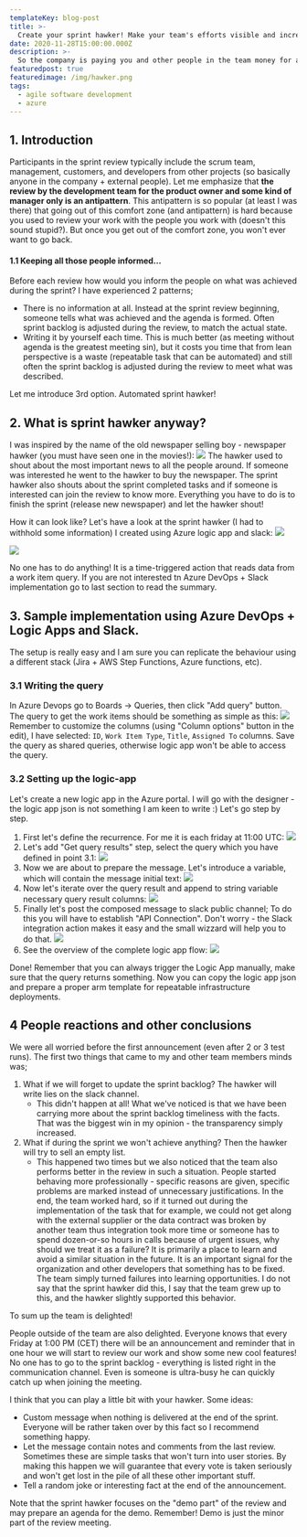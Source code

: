 ```yaml
---
templateKey: blog-post
title: >-
  Create your sprint hawker! Make your team's efforts visible and increase transparency.
date: 2020-11-28T15:00:00.000Z
description: >-
  So the company is paying you and other people in the team money for accomplishing certain things... for building products, delivering features, solving problems, doing maintenance. You work hard, so do your peers. What about making the sprint-backlog even more transparent and automate a shout-out of what had been done in the sprint? 
featuredpost: true
featuredimage: /img/hawker.png
tags:
  - agile software development
  - azure
---
```

## 1. Introduction
Participants in the sprint review typically include the scrum team, management, customers, and developers from other projects (so basically anyone in the company + external people). Let me emphasize that **the review by the development team for the product owner and some kind of manager only is an antipattern**. This antipattern is so popular (at least I was there) that going out of this comfort zone (and antipattern) is hard because you used to review your work with the people you work with (doesn't this sound stupid?). But once you get out of the comfort zone, you won't ever want to go back.

#### 1.1 Keeping all those people informed...
Before each review how would you inform the people on what was achieved during the sprint? I have experienced 2 patterns;
- There is no information at all. Instead at the sprint review beginning, someone tells what was achieved and the agenda is formed. Often sprint backlog is adjusted during the review, to match the actual state. 
- Writing it by yourself each time. This is much better (as meeting without agenda is the greatest meeting sin), but it costs you time that from lean perspective is a waste (repeatable task that can be automated) and still often the sprint backlog is adjusted during the review to meet what was described.

Let me introduce 3rd option. Automated sprint hawker!

## 2. What is sprint hawker anyway?
I was inspired by the name of the old newspaper selling boy - newspaper hawker (you must have seen one in the movies!):
![](/img/hawker.png)
The hawker used to shout about the most important news to all the people around. If someone was interested he went to the hawker to buy the newspaper. The sprint hawker also shouts about the sprint completed tasks and if someone is interested can join the review to know more. Everything you have to do is to finish the sprint (release new newspaper) and let the hawker shout!

How it can look like? Let's have a look at the sprint hawker (I had to withhold some information) I created using Azure logic app and slack:
![](/img/hawker1.png)

![](/img/hawker2.png)

No one has to do anything! It is a time-triggered action that reads data from a work item query. If you are not interested tn Azure DevOps + Slack implementation go to last section to read the summary.

## 3. Sample implementation using Azure DevOps + Logic Apps and Slack. 
The setup is really easy and I am sure you can replicate the behaviour using a different stack (Jira + AWS Step Functions, Azure functions, etc).

### 3.1 Writing the query
In Azure Devops go to Boards -> Queries, then click "Add query" button. The query to get the work items should be something as simple as this:
![](/img/azdev_query.png)
Remember to customize the columns (using "Column options" button in the edit), I have selected: `ID`, `Work Item Type`, `Title`, `Assigned To` columns. Save the query as shared queries, otherwise logic app won't be able to access the query.

### 3.2 Setting up the logic-app
Let's create a new logic app in the Azure portal. I will go with the designer - the logic app json is not something I am keen to write :) Let's go step by step.
1. First let's define the recurrence. For me it is each friday at 11:00 UTC:
![](/img/hawker_app1.png)
2. Let's add "Get query results" step, select the query which you have defined in point 3.1:
![](/img/hawker_app2.png)
3. Now we are about to prepare the message. Let's introduce a variable, which will contain the message initial text:
![](/img/hawker_app3.png)
4. Now let's iterate over the query result and append to string variable necessary query result columns:
![](/img/hawker_app5.png)
5. Finally let's post the composed message to slack public channel; To do this you will have to establish "API Connection". Don't worry - the Slack integration action makes it easy and the small wizzard will help you to do that. 
![](/img/hawker_app6.png)
6. See the overview of the complete logic app flow: 
![](/img/hawker_app_all.png)

Done! Remember that you can always trigger the Logic App manually, make sure that the query returns something. Now you can copy the logic app json and prepare a proper arm template for repeatable infrastructure deployments.

## 4 People reactions and other conclusions
We were all worried before the first announcement (even after 2 or 3 test runs). The first two things that came to my and other team members minds was;
1. What if we will forget to update the sprint backlog? The hawker will write lies on the slack channel.
    * This didn't happen at all! What we've noticed is that we have been carrying more about the sprint backlog timeliness with the facts. That was the biggest win in my opinion - the transparency simply increased.
2. What if during the sprint we won't achieve anything? Then the hawker will try to sell an empty list.
    * This happened two times but we also noticed that the team also performs better in the review in such a situation. People started behaving more professionally - specific reasons are given, specific problems are marked instead of unnecessary justifications. In the end, the team worked hard, so if it turned out during the implementation of the task that for example, we could not get along with the external supplier or the data contract was broken by another team thus integration took more time or someone has to spend dozen-or-so hours in calls because of urgent issues, why should we treat it as a failure? It is primarily a place to learn and avoid a similar situation in the future. It is an important signal for the organization and other developers that something has to be fixed. The team simply turned failures into learning opportunities. I do not say that the sprint hawker did this, I say that the team grew up to this, and the hawker slightly supported this behavior. 

To sum up the team is delighted!

People outside of the team are also delighted. Everyone knows that every Friday at 1:00 PM (CET) there will be an announcement and reminder that in one hour we will start to review our work and show some new cool features! No one has to go to the sprint backlog - everything is listed right in the communication channel. Even is someone is ultra-busy he can quickly catch up when joining the meeting.

I think that you can play a little bit with your hawker. Some ideas:
* Custom message when nothing is delivered at the end of the sprint. Everyone will be rather taken over by this fact so I recommend something happy.
* Let the message contain notes and comments from the last review. Sometimes these are simple tasks that won't turn into user stories. By making this happen we will guarantee that every vote is taken seriously and won't get lost in the pile of all these other important stuff.
* Tell a random joke or interesting fact at the end of the announcement.

Note that the sprint hawker focuses on the "demo part" of the review and may prepare an agenda for the demo. Remember! Demo is just the minor part of the review meeting.

